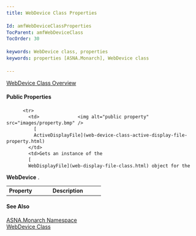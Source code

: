 ```yaml
---
title: WebDevice Class Properties

Id: amfWebDeviceClassProperties
TocParent: amfWebDeviceClass
TocOrder: 30

keywords: WebDevice class, properties
keywords: properties [ASNA.Monarch], WebDevice class

---
```


[WebDevice Class Overview](web-device-class.html) 
<!-- start public properties table -->	

#### Public Properties
<table class="mytable" cellspacing="0" cellpadding="4" width="90%">
          <colgroup>
            <col width="30%" />
            <col width="70%" />
          </colgroup>
          <tr>
            <th>Property</th>
            <th>Description</th>
          </tr>

          <tr>
            <td>              <img alt="public property" src="images/property.bmp" />
              [
              ActiveDisplayFile](web-device-class-active-display-file-property.html)
            </td>
            <td>Gets an instance of the 
            [
            WebDisplayFile](web-display-file-class.html) object for the 
 **WebDevice** .</td>
          </tr>
</table>

#### See Also
[ASNA.Monarch Namespace](monarch-namespace.html) <br /> [WebDevice Class](web-device-class.html) 
